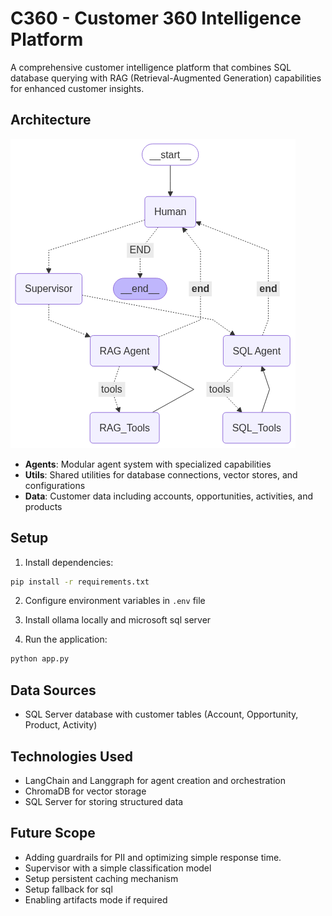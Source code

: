 # C360 - Customer 360 Intelligence Platform

A comprehensive customer intelligence platform that combines SQL database querying with RAG (Retrieval-Augmented Generation) capabilities for enhanced customer insights.


## Architecture

![C360 Architecture](images/graph.png)

- **Agents**: Modular agent system with specialized capabilities
- **Utils**: Shared utilities for database connections, vector stores, and configurations
- **Data**: Customer data including accounts, opportunities, activities, and products

## Setup

1. Install dependencies:
```bash
pip install -r requirements.txt
```

2. Configure environment variables in `.env` file

3. Install ollama locally and microsoft sql server

3. Run the application:
```bash
python app.py
```

## Data Sources

- SQL Server database with customer tables (Account, Opportunity, Product, Activity)


## Technologies Used

- LangChain and Langgraph for agent creation and orchestration
- ChromaDB for vector storage
- SQL Server for storing structured data

## Future Scope
- Adding guardrails for PII and optimizing simple response time.
- Supervisor with a simple classification model
- Setup persistent caching mechanism
- Setup fallback for sql
- Enabling artifacts mode if required